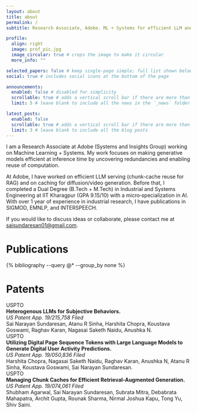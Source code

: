 ```yaml
---
layout: about
title: about
permalink: /
subtitle: Research Associate, Adobe. ML + Systems for efficient LLM and video generation.

profile:
  align: right
  image: prof_pic.jpg
  image_circular: true # crops the image to make it circular
  more_info: ""

selected_papers: false # keep single-page simple; full list shown below
social: true # includes social icons at the bottom of the page

announcements:
  enabled: false # disabled for simplicity
  scrollable: true # adds a vertical scroll bar if there are more than 3 news items
  limit: 5 # leave blank to include all the news in the `_news` folder

latest_posts:
  enabled: false
  scrollable: true # adds a vertical scroll bar if there are more than 3 new posts items
  limit: 3 # leave blank to include all the blog posts
---
```


<section id="about"></section>

I am a Research Associate at Adobe (Systems and Insights Group) working on Machine Learning + Systems. My work focuses on making generative models efficient at inference time by uncovering redundancies and enabling reuse of computation.

At Adobe, I have worked on efficient LLM serving (chunk-cache reuse for RAG) and on caching for diffusion/video generation. Before that, I completed a Dual Degree (B.Tech + M.Tech) in Industrial and Systems Engineering at IIT Kharagpur (GPA 9.15/10) with a micro‑specialization in AI. With over 1 year of experience in industrial research, I have publications in SIGMOD, EMNLP, and INTERSPEECH.

If you would like to discuss ideas or collaborate, please contact me at <a href="mailto:saisundaresan01@gmail.com">saisundaresan01@gmail.com</a>.

<section id="publications"></section>

<h1>Publications</h1>
<div class="publications">
{% bibliography --query @* --group_by none %}
</div>

<!-- Projects section removed -->

<section id="patents"></section>

<h1>Patents</h1>
<div class="patents">
  <div class="d-flex align-items-start mb-3">
    <span class="badge badge-info mr-3">USPTO</span>
    <div>
      <div><strong>Heterogenous LLMs for Subjective Behaviors.</strong></div>
      <div><em>US Patent App. 19/215,758 Filed</em></div>
      <div>Sai Narayan Sundaresan, Atanu R Sinha, Harshita Chopra, Koustava Goswami, Raghav Karan, Nagasai Saketh Naidu, Anushka N.</div>
    </div>
  </div>
  <div class="d-flex align-items-start mb-3">
    <span class="badge badge-info mr-3">USPTO</span>
    <div>
      <div><strong>Utilizing Digital Page Sequence Tokens with Large Language Models to Generate Digital User Activity Predictions.</strong></div>
      <div><em>US Patent App. 19/050,836 Filed</em></div>
      <div>Harshita Chopra, Nagasai Saketh Naidu, Raghav Karan, Anushka N, Atanu R Sinha, Koustava Goswami, Sai Narayan Sundaresan.</div>
    </div>
  </div>
  <div class="d-flex align-items-start mb-3">
    <span class="badge badge-info mr-3">USPTO</span>
    <div>
      <div><strong>Managing Chunk Caches for Efficient Retrieval-Augmented Generation.</strong></div>
      <div><em>US Patent App. 19/074,061 Filed</em></div>
      <div>Shubham Agarwal, Sai Narayan Sundaresan, Subrata Mitra, Debabrata Mahapatra, Archit Gupta, Rounak Sharma, Nirmal Joshua Kapu, Tong Yu, Shiv Saini.</div>
    </div>
  </div>
</div>

<section id="cv"></section>

<section id="contact"></section>
